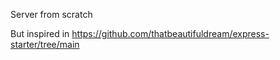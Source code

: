
Server from scratch

But inspired in https://github.com/thatbeautifuldream/express-starter/tree/main

